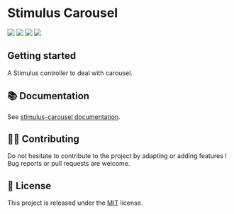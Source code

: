# Stimulus Carousel

[![](https://img.shields.io/npm/dt/stimulus-carousel.svg)](https://www.npmjs.com/package/stimulus-carousel)
[![](https://img.shields.io/npm/v/stimulus-carousel.svg)](https://www.npmjs.com/package/stimulus-carousel)
[![](https://github.com/stimulus-components/stimulus-carousel/workflows/Lint/badge.svg)](https://github.com/stimulus-components/stimulus-carousel)
[![](https://img.shields.io/github/license/stimulus-components/stimulus-carousel.svg)](https://github.com/stimulus-components/stimulus-carousel)

## Getting started

A Stimulus controller to deal with carousel.

## 📚 Documentation

See [stimulus-carousel documentation](https://www.stimulus-components.com/docs/stimulus-carousel/).

## 👷‍♂️ Contributing

Do not hesitate to contribute to the project by adapting or adding features ! Bug reports or pull requests are welcome.

## 📝 License

This project is released under the [MIT](http://opensource.org/licenses/MIT) license.
